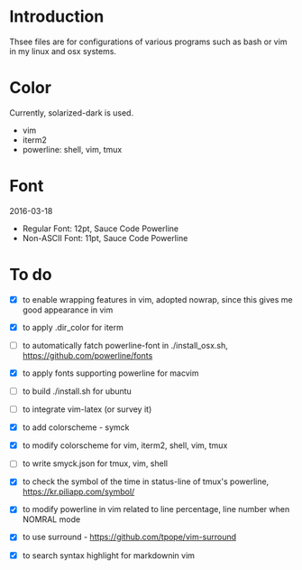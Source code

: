 # Introduction
Thsee files are for configurations of various programs such as bash or vim in my linux and osx systems.

# Color
Currently, solarized-dark is used. 
* vim
* iterm2
* powerline: shell, vim, tmux

# Font
2016-03-18
* Regular Font: 12pt, Sauce Code Powerline
* Non-ASCII Font: 11pt, Sauce Code Powerline

# To do
- [x] to enable wrapping features in vim, adopted nowrap, since this gives me good appearance in vim
- [x] to apply .dir_color for iterm
- [ ] to automatically fatch powerline-font in ./install_osx.sh, https://github.com/powerline/fonts
- [x] to apply fonts supporting powerline for macvim
- [ ] to build ./install.sh for ubuntu
- [ ] to integrate vim-latex (or survey it)
- [x] to add colorscheme - symck
- [x] to modify colorscheme for vim, iterm2, shell, vim, tmux
- [ ] to write smyck.json for tmux, vim, shell
- [x] to check the symbol of the time in status-line of tmux's powerline, https://kr.piliapp.com/symbol/
- [x] to modify powerline in vim related to line percentage, line number when NOMRAL mode
- [x] to use surround - https://github.com/tpope/vim-surround
- [x] to search syntax highlight for markdownin vim

